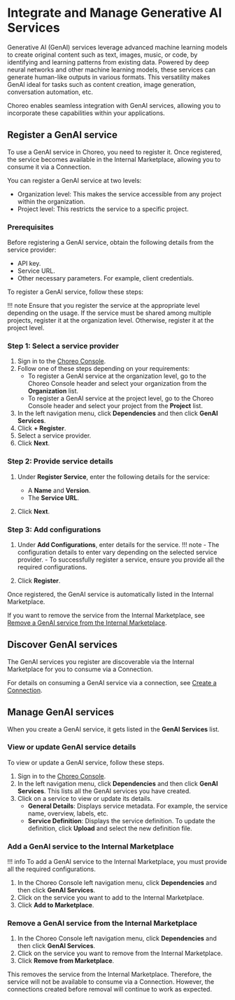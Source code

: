 # Integrate and Manage Generative AI Services

Generative AI (GenAI) services leverage advanced machine learning models to create original content such as text, images, music, or code, by identifying and learning patterns from existing data. Powered by deep neural networks and other machine learning models, these services can generate human-like outputs in various formats. This versatility makes GenAI ideal for tasks such as content creation, image generation, conversation automation, etc. 

Choreo enables seamless integration with GenAI services, allowing you to incorporate these capabilities within your applications.

## Register a GenAI service

To use a GenAI service in Choreo, you need to register it. Once registered, the service becomes available in the Internal Marketplace, allowing you to consume it via a Connection.

You can register a GenAI service at two levels:

  - Organization level: This makes the service accessible from any project within the organization.
  - Project level: This restricts the service to a specific project.

### Prerequisites

Before registering a GenAI service, obtain the following details from the service provider:
 - API key.
 - Service URL.
 - Other necessary parameters. For example, client credentials.

To register a GenAI service, follow these steps:

!!! note 
     Ensure that you register the service at the appropriate level depending on the usage. If the service must be shared among multiple projects, register it at the organization level. Otherwise, register it at the project level.

### Step 1: Select a service provider

1. Sign in to the [Choreo Console](https://console.choreo.dev/).
2. Follow one of these steps depending on your requirements:
    - To register a GenAI service at the organization level, go to the Choreo Console header and select your organization from the **Organization** list. 
    - To register a GenAI service at the project level, go to the Choreo Console header and select your project from the **Project** list. 
3. In the left navigation menu, click **Dependencies** and then click **GenAI Services**.
4. Click **+ Register**.
5. Select a service provider.
6. Click **Next**.

### Step 2: Provide service details

1. Under **Register Service**, enter the following details for the service:
    - A **Name** and **Version**.
    - The **Service URL**.

2. Click **Next**.

### Step 3: Add configurations

1. Under **Add Configurations**, enter details for the service.
    !!! note 
         - The configuration details to enter vary depending on the selected service provider.
         - To successfully register a service, ensure you provide all the required configurations.

2. Click **Register**.

Once registered, the GenAI service is automatically listed in the Internal Marketplace.

If you want to remove the service from the Internal Marketplace, see [Remove a GenAI service from the Internal Marketplace](#remove-a-genai-service-from-the-internal-marketplace).

## Discover GenAI services

The GenAI services you register are discoverable via the Internal Marketplace for you to consume via a Connection.

For details on consuming a GenAI service via a connection, see [Create a Connection](../develop-components/sharing-and-reusing/create-a-connection.md).

## Manage GenAI services

When you create a GenAI service, it gets listed in the **GenAI Services** list. 

### View or update GenAI service details

To view or update a GenAI service, follow these steps.

1. Sign in to the [Choreo Console](https://console.choreo.dev/).
2. In the left navigation menu, click **Dependencies** and then click **GenAI Services**. This lists all the GenAI services you have created.
3. Click on a service to view or update its details.
    - **General Details**: Displays service metadata. For example, the service name, overview, labels, etc. 
    - **Service Definition**: Displays the service definition. To update the definition, click **Upload** and select the new definition file.

### Add a GenAI service to the Internal Marketplace

!!! info
    To add a GenAI service to the Internal Marketplace, you must provide all the required configurations.

1. In the Choreo Console left navigation menu, click **Dependencies** and then click **GenAI Services**.
2. Click on the service you want to add to the Internal Marketplace.
3. Click **Add to Marketplace**.

### Remove a GenAI service from the Internal Marketplace

1. In the Choreo Console left navigation menu, click **Dependencies** and then click **GenAI Services**.
2. Click on the service you want to remove from the Internal Marketplace.
3. Click **Remove from Marketplace**.

This removes the service from the Internal Marketplace. Therefore, the service will not be available to consume via a Connection. However, the connections created before removal will continue to work as expected.
